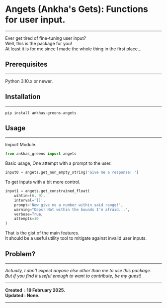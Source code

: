 # Angets (Ankha's Gets): Functions for user input.

---

Ever get tired of fine-tuning user input?
\
Well, this is the package for you!
\
At least it is for me since I made the whole thing in the first place...

## Prerequisites

---

Python 3.10.x or newer.

## Installation

---

`pip install ankhas-greens-angets`

## Usage

---

Import Module.
```python
from ankhas_greens import angets
```

Basic usage, One attempt with a prompt to the user.
```python
input0 = angets.get_non_empty_string('Give me a response! ')
```

To get inputs with a bit more control.
```python
input1 = angets.get_constrained_float(
    wihtin=(6, 9),
    interval='[]',
    prompt='Now give me a number within said range!',
    warning="Oops! Not within the bounds I'm afraid...",
    verbose=True,
    attempts=10
)
```

That is the gist of the main features.
\
It should be a useful utility tool to mitigate against invalid user inputs.

## Problem?

---

*Actually, I don't expect anyone else other than me to use this package.
\
But if you find it useful enough to want to contribute, be my guest!*

---

**Created&nbsp;&nbsp;: 19 February 2025.
\
Updated : None.**

---